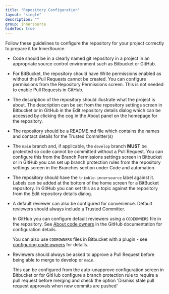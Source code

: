 ```yaml
---
title: "Repository Configuration"
layout: "single"
description: ""
group: innersource
hideToc: true
---
```


Follow these guidelines to configure the repository for your project correctly to prepare it for InnerSource.

- Code should be in a clearly named git repository in a project in an appropriate source control environment such as Bitbucket or GitHub.

- For BitBucket, the repository should have Write permissions enabled as without this Pull Requests cannot be created. You can configure permissions from the Repository Permissions screen. This is not needed to enable Pull Requests in GitHub.

- The description of the repository should illustrate what the project is about. The description can be set from the repository settings screen in Bitbucket or in GitHub in the Edit repository details dialog which can be accessed by clicking the cog in the About panel on the homepage for the repository.

- The repository should be a README.md file which contains the names and contact details for the Trusted Committer(s)

- The `main` branch and, if applicable, the `develop` branch **MUST** be protected so code cannot be committed without a Pull Request. You can configure this from the Branch Permissions settings screen in Bitbucket or in GitHub you can set up branch protection rules from the repository settings screen in the Branches section under Code and automation.

- The repository should have the `trimble-innersource` label against it. Labels can be added at the bottom of the home screen for a BitBucket repository. In GitHub you can set this as a topic against the repository from the Edit repository details dialog.

- A default reviewer can also be configured for convenience. Default reviewers should always include a Trusted Committer.

    In GitHub you can configure default reviewers using a `CODEOWNERS` file in the repository. See [About code owners](https://docs.github.com/en/repositories/managing-your-repositorys-settings-and-features/customizing-your-repository/about-code-owners) in the GitHub documentation for configuration details.

    You can also use `CODEOWNERS` files in Bitbucket with a plugin - see [configuring code owners](codeowners-configuration.md) for details.

- Reviewers should always be asked to approve a Pull Request before being able to merge to develop or `main`.

    This can be configured from the auto-unapprove configuration screen in Bitbucket or for GitHub configure a branch protection rule to require a pull request before merging and check the option 'Dismiss stale pull request approvals when new commits are pushed'


